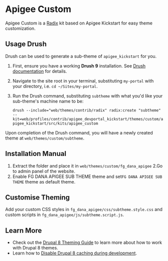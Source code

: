 # Apigee Custom

Apigee Custom is a [Radix](https://www.drupal.org/project/radix) kit based on Apigee Kickstart for easy theme customization.

## Usage Drush

Drush can be used to generate a sub-theme of `apigee_kickstart` for you.

1. First, ensure you have a working **Drush 9** installation. See [Drush documentation](https://docs.drush.org/en/master/install/) for details.

2. Navigate to the site root in your terminal, substituting `my-portal` with your directory, i.e. `cd ~/Sites/my-portal`.

3. Run the Drush command, substituting `subtheme` with what you'd like your sub-theme's machine name to be:

    `drush --include="web/themes/contrib/radix" radix:create "subtheme" --kit=web/profiles/contrib/apigee_devportal_kickstart/themes/custom/apigee_kickstart/src/kits/apigee_custom`

Upon completion of the Drush command, you will have a newly created theme at `web/themes/custom/subtheme`.

## Installation Manual

1. Extract the folder and place it in
   `web/themes/custom/fg_dana_apigee`
2.Go to admin panel of the website.
3. Enable FG DANA APIGEE SUB THEME theme and set`FG DANA APIGEE SUB THEME` theme as default theme.

## Customise Theming

Add your custom CSS styles in `fg_dana_apigee/css/subtheme.style.css` and custom scripts in `fg_dana_apigee/js/subtheme.script.js`.

## Learn More

- Check out the [Drupal 8 Theming Guide](https://www.drupal.org/docs/8/theming) to learn more about how to work with Drupal 8 themes.
- Learn how to [Disable Drupal 8 caching during development](https://www.drupal.org/node/2598914).